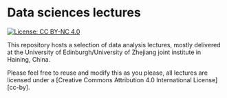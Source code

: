 # Data sciences lectures

[![License: CC BY-NC 4.0](https://img.shields.io/badge/License-CC%20BY--NC%204.0-lightgrey.svg)](https://creativecommons.org/licenses/by-nc/4.0/)

This repository hosts a selection of data analysis lectures, mostly delivered at the University of Edinburgh/University of Zhejiang joint institute in Haining, China.

Please feel free to reuse and modify this as you please, all lectures are licensed under a
[Creative Commons Attribution 4.0 International License][cc-by].

